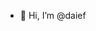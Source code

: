 - 👋 Hi, I’m @daief
<!-- - 👀 I’m interested in ...
- 🌱 I’m currently learning ...
- 💞️ I’m looking to collaborate on ...
- 📫 How to reach me ... -->

<!---
daief/daief is a ✨ special ✨ repository because its `README.md` (this file) appears on your GitHub profile.
You can click the Preview link to take a look at your changes.
--->
